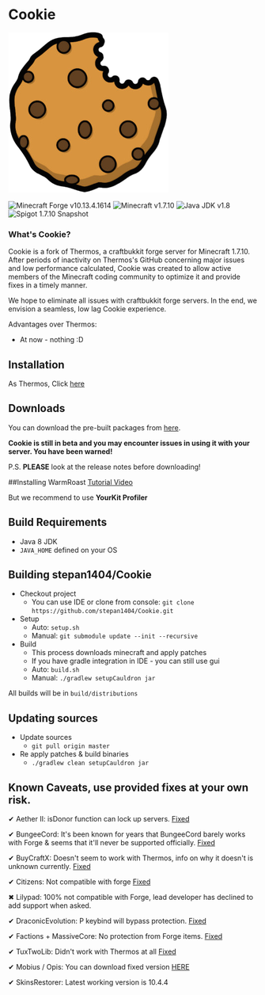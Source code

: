 # Cookie

![Cookie](Bitten_cookie.png)

![Minecraft Forge v10.13.4.1614][forge]
![Minecraft v1.7.10][mc]
![Java JDK v1.8][java]
![Spigot 1.7.10 Snapshot ][spigot]

### What's Cookie?
Cookie is a fork of Thermos, a craftbukkit forge server for Minecraft 1.7.10. After periods of inactivity on Thermos's GitHub concerning major issues and low performance calculated, Cookie was created to allow active members of the Minecraft coding community to optimize it and provide fixes in a timely manner.

We hope to eliminate all issues with craftbukkit forge servers. In the end, we envision a seamless, low lag Cookie experience.

Advantages over Thermos:
+ At now - nothing :D


## Installation
As Thermos, Click [here](http://cyberdynecc.github.io/Thermos/install)

## Downloads
You can download the pre-built packages from [here](https://github.com/CyberdyneCC/Thermos/releases). 

**Cookie is still in beta and you may encounter issues in using it with your server. You have been warned!**

P.S. **PLEASE** look at the release notes before downloading!

##Installing WarmRoast
[Tutorial Video](https://youtu.be/c0ffjooX7Jw)

But we recommend to use **YourKit Profiler**

## Build Requirements
* Java 8 JDK
* `JAVA_HOME` defined on your OS

## Building stepan1404/Cookie
* Checkout project
  * You can use IDE or clone from console:
  `git clone https://github.com/stepan1404/Cookie.git`
* Setup
  * Auto: `setup.sh`
  * Manual:
  `git submodule update --init --recursive`
* Build
  * This process downloads minecraft and apply patches
  * If you have gradle integration in IDE - you can still use gui
  * Auto: `build.sh`
  * Manual:
  `./gradlew setupCauldron jar`

All builds will be in `build/distributions`
  
## Updating sources
* Update sources
  * `git pull origin master`
* Re apply patches & build binaries
  * `./gradlew clean setupCauldron jar`

## Known Caveats, use provided fixes at your own risk.

✔ Aether II: isDonor function can lock up servers. [Fixed]

✔ BungeeCord: It's been known for years that BungeeCord barely works with Forge & seems that it'll never be supported officially. [Fixed]

✔ BuyCraftX: Doesn't seem to work with Thermos, info on why it doesn't is unknown currently. [Fixed]

✔ Citizens: Not compatible with forge [Fixed]

✖ Lilypad: 100% not compatible with Forge, lead developer has declined to add support when asked.

✔ DraconicEvolution: P keybind will bypass protection. [Fixed]

✔ Factions + MassiveCore: No protection from Forge items. [Fixed]

✔ TuxTwoLib: Didn't work with Thermos at all [Fixed]

✔ Mobius / Opis: You can download fixed version [HERE](https://cdn.discordapp.com/attachments/172072987154055168/186577486593785857/MobiusCore-1.2.5-Thermos.jar)

✔ SkinsRestorer: Latest working version is 10.4.4

[Fixed]: http://gogs.tcpr.ca/TCPR/Fixes "Fixed"
[forge]: https://img.shields.io/badge/Minecraft%20Forge-v10.13.4.1614-green.svg "Minecraft Forge v10.13.4.1614"
[mc]: https://img.shields.io/badge/Minecraft-v1.7.10-green.svg "Minecraft 1.7.10"
[java]: https://img.shields.io/badge/Java%20JDK-v1.8-blue.svg "Java JDK 8"
[spigot]: https://img.shields.io/badge/Spigot-v1.7.10--R0.1--SNAPSHOT-lightgrey.svg "Spigot R0.1 Snapshot"
